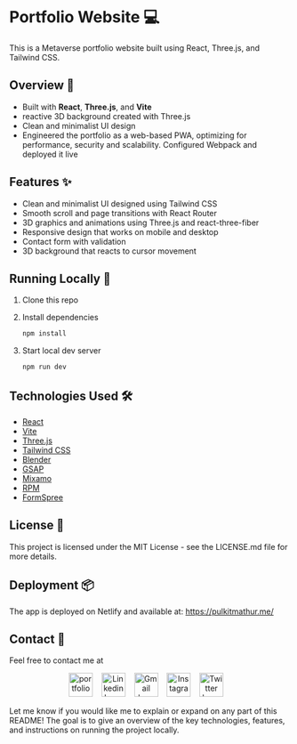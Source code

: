# Portfolio Website 💻

This is a Metaverse portfolio website built using React, Three.js, and Tailwind CSS.

## Overview 🚀

- Built with **React**, **Three.js**, and **Vite**
- reactive 3D background created with Three.js 
- Clean and minimalist UI design
- Engineered the portfolio as a web-based PWA, optimizing for performance, security and
scalability. Configured Webpack and deployed it live

## Features ✨

- Clean and minimalist UI designed using Tailwind CSS
- Smooth scroll and page transitions with React Router
- 3D graphics and animations using Three.js and react-three-fiber
- Responsive design that works on mobile and desktop
- Contact form with validation
- 3D background that reacts to cursor movement

## Running Locally 🚀

1. Clone this repo
2. Install dependencies

   ```sh
   npm install
   
3. Start local dev server

    ```sh
    npm run dev

## Technologies Used 🛠️

- [React](https://reactjs.org/)
- [Vite](https://vitejs.dev/)
- [Three.js](https://threejs.org/)
- [Tailwind CSS](https://tailwindcss.com/)
- [Blender](https://www.blender.org/)
- [GSAP](https://gsap.com/)
- [Mixamo](https://www.mixamo.com/)
- [RPM](https://readyplayer.me/)
- [FormSpree](https://formspree.io/)

## License 🪪
This project is licensed under the MIT License - see the LICENSE.md file for more details.

## Deployment 📦
The app is deployed on Netlify and available at: https://pulkitmathur.me/

## Contact 📨
Feel free to contact me at
<p align="center">
  <a href="https://pulkitmathur.me/"><img src="https://github.com/Pulkit1822/Pulkit1822/blob/main/animated-icons/pic.jpeg" alt="portfolio" width="43"></a>&nbsp;&nbsp;&nbsp;
  <a href="https://www.linkedin.com/in/pulkitkmathur/"><img src="https://github.com/TheDudeThatCode/TheDudeThatCode/blob/master/Assets/Linkedin.svg" alt="Linkedin Logo" width="43"></a>&nbsp;&nbsp;&nbsp;
  <a href="mailto:pulkitmathur.me@gmail.com"><img src="https://github.com/TheDudeThatCode/TheDudeThatCode/blob/master/Assets/Gmail.svg" alt="Gmail logo" width="43"></a>&nbsp;&nbsp;&nbsp;
  <a href="https://www.instagram.com/pulkitkumarmathur/"><img src="https://github.com/TheDudeThatCode/TheDudeThatCode/blob/master/Assets/Instagram.svg" alt="Instagram Logo" width="43"></a>&nbsp;&nbsp;&nbsp;
  <a href="https://twitter.com/pulkitkmathur"><img src="https://upload.wikimedia.org/wikipedia/commons/5/57/X_logo_2023_%28white%29.png" alt="Twitter Logo" width="43"></a>&nbsp;&nbsp;&nbsp;
</p>


Let me know if you would like me to explain or expand on any part of this README! The goal is to give an overview of the key technologies, features, and instructions on running the project locally.
